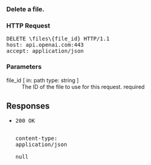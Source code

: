 <!DOCTYPE html><html><head><title>Delete a file.</title><link rel="stylesheet" href="./OpenApi.css"/><meta charset="utf-8"/><meta name="viewport" content="width=device-width, initial-scale=1"/></head><body><article><section class="requestOverview"><h1 class="request-summary">Delete a file.</h1></section><section class="http"><h3>HTTP Request</h3><pre class="http-example"><span class="request-line">DELETE</span> <span class="http-target">\files\{file_id}</span> <span class="http-version">HTTP/1.1</span>&#xA;<span class="header-line">host</span>: <span class="header-value">api.openai.com:443</span>&#xA;<span class="header-line">accept</span>: <span class="header-value">application/json</span>&#xA;</pre></section><dl class="parameters"><h3>Parameters</h3><dt class="parameter"><span class="parameter-name">file_id</span> [ in: <span class="parameter-location">path</span> type: <span class="parameter-type">string</span> ]</dt><dd class="parameter"><span class="parameter-description">The ID of the file to use for this request.</span> <span class="parameter-required">required</span></dd></dl><section class="responses"><h2>Responses</h2><ul class="responses"><li class="response"><pre class="http-example"><span class="status-line">200</span> <span class="status-description">OK</span>
<span class="header-line">content-type</span>: <span class="header-value">application/json</span>&#xA;&#xA;null</pre></li></ul></section></article></body></html>